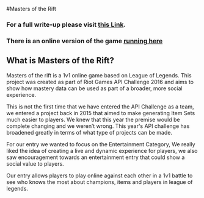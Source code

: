 #Masters of the Rift

### For a full write-up please visit [this Link](https://docs.google.com/document/d/1OQTJUeE9rWVFVlN1p8xV9mijL09jSobhid-z-MBpcHU).

### There is an online version of the game [running here](http://dedivps-47985.dedicloud.co.uk/)

## What is Masters of the Rift?
Masters of the rift is a 1v1 online game based on League of Legends. This project was created as part of Riot Games API Challenge 2016 and aims to show how mastery data can be used as part of a broader, more social experience.

This is not the first time that we have entered the API Challenge as a team, we entered a project back in 2015 that aimed to make generating Item Sets much easier to players. We knew that this year the premise would be complete changing and we weren’t wrong. This year's API challenge has broadened greatly in terms of what type of projects can be made.

For our entry we wanted to focus on the Entertainment Category, We really liked the idea of creating a live and dynamic experience for players, we also saw encouragement towards an entertainment entry that could show a social value to players.

Our entry allows players to play online against each other in a 1v1 battle to see who knows the most about champions, items and players in league of legends.

